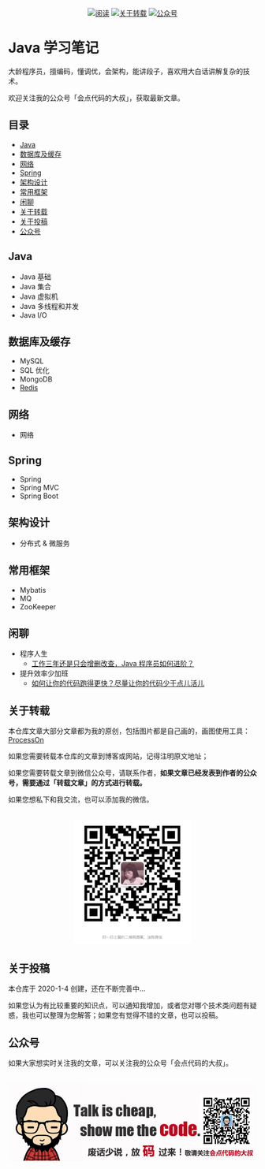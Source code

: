 <p align="center">
  <a href="https://github.com/CodeDaShu/JavaNotes"><img src="https://img.shields.io/badge/阅读-read-red.svg" alt="阅读"></a>
  <a href="#关于转载"><img src="https://img.shields.io/badge/chat-微信-blue.svg" alt="关于转载"></a>
  <a href="#公众号"><img src="https://img.shields.io/badge/chat-公众号-orange.svg" alt="公众号"></a>
</p>

# Java 学习笔记

大龄程序员，擅编码，懂调优，会架构，能讲段子，喜欢用大白话讲解复杂的技术。

欢迎关注我的公众号「会点代码的大叔」，获取最新文章。


## 目录

- [Java](#Java)
- [数据库及缓存](#数据库及缓存)
- [网络](#网络)
- [Spring](#Spring)
- [架构设计](#架构设计)
- [常用框架](#常用框架)
- [闲聊](#闲聊)
- [关于转载](#关于转载)
- [关于投稿](#关于投稿)
- [公众号](#公众号)

## Java

- Java 基础
- Java 集合
- Java 虚拟机
- Java 多线程和并发
- Java I/O

## 数据库及缓存

- MySQL
- SQL 优化
- MongoDB
- [Redis](/notes/database/Redis.md)

## 网络

- 网络

## Spring

- Spring
- Spring MVC
- Spring Boot

## 架构设计

- 分布式 & 微服务

## 常用框架

- Mybatis
- MQ
- ZooKeeper


## 闲聊

- 程序人生
    - [工作三年还是只会增删改查，Java 程序员如何进阶？](/notes/chat/codelife/work3years.md)
- 提升效率少加班
    - [如何让你的代码跑得更快？尽量让你的代码少干点儿活儿](/notes/chat/efficiency/如何让你的代码跑得更快.md)


## 关于转载

本仓库文章大部分文章都为我的原创，包括图片都是自己画的，画图使用工具：[ProcessOn](https://www.processon.com/)

如果您需要转载本仓库的文章到博客或网站，记得注明原文地址；

如果您需要转载文章到微信公众号，请联系作者，**如果文章已经发表到作者的公众号，需要通过「转载文章」的方式进行转载。**

如果您想私下和我交流，也可以添加我的微信。

<div align="center">
    <br>
    <img width="240px" src="https://github.com/CodeDaShu/JavaNotes/blob/master/img/wechat.jpg">
</div>

## 关于投稿

本仓库于 2020-1-4 创建，还在不断完善中...

如果您认为有比较重要的知识点，可以通知我增加，或者您对哪个技术类问题有疑惑，我也可以整理为您解答；如果您有觉得不错的文章，也可以投稿。


## 公众号

如果大家想实时关注我的文章，可以关注我的公众号「会点代码的大叔」。

<div align="center">
    <br>
    <img width="750px" src="https://github.com/CodeDaShu/JavaNotes/blob/master/img/sign.jpg">
</div>
